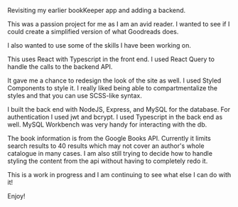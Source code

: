 Revisiting my earlier bookKeeper app and adding a backend.

This was a passion project for me as I am an avid reader. I wanted to see if I could create a simplified version of what Goodreads does.

I also wanted to use some of the skills I have been working on.

This uses React with Typescript in the front end. I used React Query to handle the calls to the backend API. 

It gave me a chance to redesign the look of the site as well. I used Styled Components to style it. I really liked being able to compartmentalize the styles and that you can use SCSS-like syntax. 

I built the back end with NodeJS, Express, and MySQL for the database. For authentication I used jwt and bcrypt. I used Typescript in the back end as well. MySQL Workbench was very handy for interacting with the db.

The book information is from the Google Books API. Currently it limits search results to 40 results which may not cover an author's whole catalogue in many cases. I am also still trying to decide how to handle styling the content from the api without having to completely redo it.

This is a work in progress and I am continuing to see what else I can do with it!

Enjoy!
